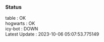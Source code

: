 ### Status


table : OK  
hogwarts : OK  
icy-bot : DOWN  
Latest Update : 2023-10-06 05:07:53.775149
